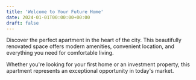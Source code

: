 ```yaml
---
title: 'Welcome to Your Future Home'
date: 2024-01-01T00:00:00+00:00
draft: false
---
```


Discover the perfect apartment in the heart of the city. This beautifully renovated space offers modern amenities, convenient location, and everything you need for comfortable living.

Whether you're looking for your first home or an investment property, this apartment represents an exceptional opportunity in today's market.
